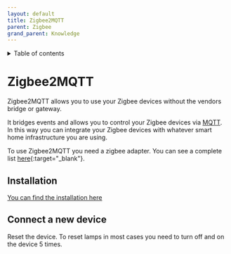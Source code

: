 ```yaml
---
layout: default
title: Zigbee2MQTT
parent: Zigbee
grand_parent: Knowledge
---
```


<details close markdown="block">
  <summary>
    Table of contents
  </summary>
  {: .text-delta }
1. TOC
{:toc}
</details>

# Zigbee2MQTT

Zigbee2MQTT allows you to use your Zigbee devices without the vendors bridge or gateway.

It bridges events and allows you to control your Zigbee devices via [MQTT](/pages/knowledge/mqtt.html). 
In this way you can integrate your Zigbee devices with whatever smart home infrastructure you are using.

To use Zigbee2MQTT you need a zigbee adapter. You can see a complete list
[here](https://www.zigbee2mqtt.io/information/supported_adapters.html){:target="_blank"}.

## Installation

[You can find the installation here](/pages/startup/setup-software.html#6-install-zigbee2mqtt)

## Connect a new device

Reset the device. To reset lamps in most cases you need to turn off and on the device 5 times.
